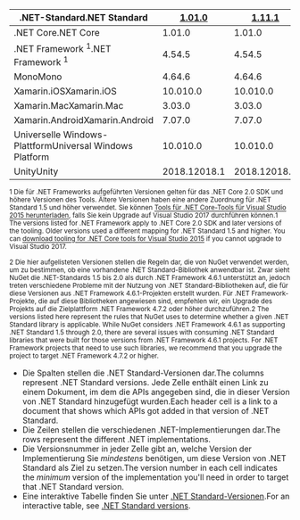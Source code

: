 | <span data-ttu-id="a430f-101">.NET-Standard</span><span class="sxs-lookup"><span data-stu-id="a430f-101">.NET Standard</span></span>              | <span data-ttu-id="a430f-102">[1.0]</span><span class="sxs-lookup"><span data-stu-id="a430f-102">[1.0]</span></span>  | <span data-ttu-id="a430f-103">[1.1]</span><span class="sxs-lookup"><span data-stu-id="a430f-103">[1.1]</span></span>  | <span data-ttu-id="a430f-104">[1.2]</span><span class="sxs-lookup"><span data-stu-id="a430f-104">[1.2]</span></span> | <span data-ttu-id="a430f-105">[1.3]</span><span class="sxs-lookup"><span data-stu-id="a430f-105">[1.3]</span></span> | <span data-ttu-id="a430f-106">[1.4]</span><span class="sxs-lookup"><span data-stu-id="a430f-106">[1.4]</span></span> | <span data-ttu-id="a430f-107">[1.5]</span><span class="sxs-lookup"><span data-stu-id="a430f-107">[1.5]</span></span>              | <span data-ttu-id="a430f-108">[1.6]</span><span class="sxs-lookup"><span data-stu-id="a430f-108">[1.6]</span></span>              | <span data-ttu-id="a430f-109">[2.0]</span><span class="sxs-lookup"><span data-stu-id="a430f-109">[2.0]</span></span>               |
|----------------------------|--------|--------|-------|-------|-------|--------------------|--------------------|---------------------|
| <span data-ttu-id="a430f-110">.NET Core</span><span class="sxs-lookup"><span data-stu-id="a430f-110">.NET Core</span></span>                  | <span data-ttu-id="a430f-111">1.0</span><span class="sxs-lookup"><span data-stu-id="a430f-111">1.0</span></span>    | <span data-ttu-id="a430f-112">1.0</span><span class="sxs-lookup"><span data-stu-id="a430f-112">1.0</span></span>    | <span data-ttu-id="a430f-113">1.0</span><span class="sxs-lookup"><span data-stu-id="a430f-113">1.0</span></span>   | <span data-ttu-id="a430f-114">1.0</span><span class="sxs-lookup"><span data-stu-id="a430f-114">1.0</span></span>   | <span data-ttu-id="a430f-115">1.0</span><span class="sxs-lookup"><span data-stu-id="a430f-115">1.0</span></span>   | <span data-ttu-id="a430f-116">1.0</span><span class="sxs-lookup"><span data-stu-id="a430f-116">1.0</span></span>                | <span data-ttu-id="a430f-117">1.0</span><span class="sxs-lookup"><span data-stu-id="a430f-117">1.0</span></span>                | <span data-ttu-id="a430f-118">2.0</span><span class="sxs-lookup"><span data-stu-id="a430f-118">2.0</span></span>                 |
| <span data-ttu-id="a430f-119">.NET Framework <sup>1</sup></span><span class="sxs-lookup"><span data-stu-id="a430f-119">.NET Framework <sup>1</sup></span></span>| <span data-ttu-id="a430f-120">4.5</span><span class="sxs-lookup"><span data-stu-id="a430f-120">4.5</span></span>    | <span data-ttu-id="a430f-121">4.5</span><span class="sxs-lookup"><span data-stu-id="a430f-121">4.5</span></span>    | <span data-ttu-id="a430f-122">4.5.1</span><span class="sxs-lookup"><span data-stu-id="a430f-122">4.5.1</span></span> | <span data-ttu-id="a430f-123">4.6</span><span class="sxs-lookup"><span data-stu-id="a430f-123">4.6</span></span>   | <span data-ttu-id="a430f-124">4.6.1</span><span class="sxs-lookup"><span data-stu-id="a430f-124">4.6.1</span></span> | <span data-ttu-id="a430f-125">4.6.1 <sup>2</sup></span><span class="sxs-lookup"><span data-stu-id="a430f-125">4.6.1 <sup>2</sup></span></span> | <span data-ttu-id="a430f-126">4.6.1 <sup>2</sup></span><span class="sxs-lookup"><span data-stu-id="a430f-126">4.6.1 <sup>2</sup></span></span> | <span data-ttu-id="a430f-127">4.6.1 <sup>2</sup></span><span class="sxs-lookup"><span data-stu-id="a430f-127">4.6.1 <sup>2</sup></span></span>  |
| <span data-ttu-id="a430f-128">Mono</span><span class="sxs-lookup"><span data-stu-id="a430f-128">Mono</span></span>                       | <span data-ttu-id="a430f-129">4.6</span><span class="sxs-lookup"><span data-stu-id="a430f-129">4.6</span></span>    | <span data-ttu-id="a430f-130">4.6</span><span class="sxs-lookup"><span data-stu-id="a430f-130">4.6</span></span>    | <span data-ttu-id="a430f-131">4.6</span><span class="sxs-lookup"><span data-stu-id="a430f-131">4.6</span></span>   | <span data-ttu-id="a430f-132">4.6</span><span class="sxs-lookup"><span data-stu-id="a430f-132">4.6</span></span>   | <span data-ttu-id="a430f-133">4.6</span><span class="sxs-lookup"><span data-stu-id="a430f-133">4.6</span></span>   | <span data-ttu-id="a430f-134">4.6</span><span class="sxs-lookup"><span data-stu-id="a430f-134">4.6</span></span>                | <span data-ttu-id="a430f-135">4.6</span><span class="sxs-lookup"><span data-stu-id="a430f-135">4.6</span></span>                | <span data-ttu-id="a430f-136">5.4</span><span class="sxs-lookup"><span data-stu-id="a430f-136">5.4</span></span>                 |
| <span data-ttu-id="a430f-137">Xamarin.iOS</span><span class="sxs-lookup"><span data-stu-id="a430f-137">Xamarin.iOS</span></span>                | <span data-ttu-id="a430f-138">10.0</span><span class="sxs-lookup"><span data-stu-id="a430f-138">10.0</span></span>   | <span data-ttu-id="a430f-139">10.0</span><span class="sxs-lookup"><span data-stu-id="a430f-139">10.0</span></span>   | <span data-ttu-id="a430f-140">10.0</span><span class="sxs-lookup"><span data-stu-id="a430f-140">10.0</span></span>  | <span data-ttu-id="a430f-141">10.0</span><span class="sxs-lookup"><span data-stu-id="a430f-141">10.0</span></span>  | <span data-ttu-id="a430f-142">10.0</span><span class="sxs-lookup"><span data-stu-id="a430f-142">10.0</span></span>  | <span data-ttu-id="a430f-143">10.0</span><span class="sxs-lookup"><span data-stu-id="a430f-143">10.0</span></span>               | <span data-ttu-id="a430f-144">10.0</span><span class="sxs-lookup"><span data-stu-id="a430f-144">10.0</span></span>               | <span data-ttu-id="a430f-145">10.14</span><span class="sxs-lookup"><span data-stu-id="a430f-145">10.14</span></span>               |
| <span data-ttu-id="a430f-146">Xamarin.Mac</span><span class="sxs-lookup"><span data-stu-id="a430f-146">Xamarin.Mac</span></span>                | <span data-ttu-id="a430f-147">3.0</span><span class="sxs-lookup"><span data-stu-id="a430f-147">3.0</span></span>    | <span data-ttu-id="a430f-148">3.0</span><span class="sxs-lookup"><span data-stu-id="a430f-148">3.0</span></span>    | <span data-ttu-id="a430f-149">3.0</span><span class="sxs-lookup"><span data-stu-id="a430f-149">3.0</span></span>   | <span data-ttu-id="a430f-150">3.0</span><span class="sxs-lookup"><span data-stu-id="a430f-150">3.0</span></span>   | <span data-ttu-id="a430f-151">3.0</span><span class="sxs-lookup"><span data-stu-id="a430f-151">3.0</span></span>   | <span data-ttu-id="a430f-152">3.0</span><span class="sxs-lookup"><span data-stu-id="a430f-152">3.0</span></span>                | <span data-ttu-id="a430f-153">3.0</span><span class="sxs-lookup"><span data-stu-id="a430f-153">3.0</span></span>                | <span data-ttu-id="a430f-154">3.8</span><span class="sxs-lookup"><span data-stu-id="a430f-154">3.8</span></span>                 |
| <span data-ttu-id="a430f-155">Xamarin.Android</span><span class="sxs-lookup"><span data-stu-id="a430f-155">Xamarin.Android</span></span>            | <span data-ttu-id="a430f-156">7.0</span><span class="sxs-lookup"><span data-stu-id="a430f-156">7.0</span></span>    | <span data-ttu-id="a430f-157">7.0</span><span class="sxs-lookup"><span data-stu-id="a430f-157">7.0</span></span>    | <span data-ttu-id="a430f-158">7.0</span><span class="sxs-lookup"><span data-stu-id="a430f-158">7.0</span></span>   | <span data-ttu-id="a430f-159">7.0</span><span class="sxs-lookup"><span data-stu-id="a430f-159">7.0</span></span>   | <span data-ttu-id="a430f-160">7.0</span><span class="sxs-lookup"><span data-stu-id="a430f-160">7.0</span></span>   | <span data-ttu-id="a430f-161">7.0</span><span class="sxs-lookup"><span data-stu-id="a430f-161">7.0</span></span>                | <span data-ttu-id="a430f-162">7.0</span><span class="sxs-lookup"><span data-stu-id="a430f-162">7.0</span></span>                | <span data-ttu-id="a430f-163">8.0</span><span class="sxs-lookup"><span data-stu-id="a430f-163">8.0</span></span>                 |
| <span data-ttu-id="a430f-164">Universelle Windows-Plattform</span><span class="sxs-lookup"><span data-stu-id="a430f-164">Universal Windows Platform</span></span> | <span data-ttu-id="a430f-165">10.0</span><span class="sxs-lookup"><span data-stu-id="a430f-165">10.0</span></span>   | <span data-ttu-id="a430f-166">10.0</span><span class="sxs-lookup"><span data-stu-id="a430f-166">10.0</span></span>   | <span data-ttu-id="a430f-167">10.0</span><span class="sxs-lookup"><span data-stu-id="a430f-167">10.0</span></span>  | <span data-ttu-id="a430f-168">10.0</span><span class="sxs-lookup"><span data-stu-id="a430f-168">10.0</span></span>  | <span data-ttu-id="a430f-169">10.0</span><span class="sxs-lookup"><span data-stu-id="a430f-169">10.0</span></span>  | <span data-ttu-id="a430f-170">10.0.16299</span><span class="sxs-lookup"><span data-stu-id="a430f-170">10.0.16299</span></span>         | <span data-ttu-id="a430f-171">10.0.16299</span><span class="sxs-lookup"><span data-stu-id="a430f-171">10.0.16299</span></span>         | <span data-ttu-id="a430f-172">10.0.16299</span><span class="sxs-lookup"><span data-stu-id="a430f-172">10.0.16299</span></span>          |
| <span data-ttu-id="a430f-173">Unity</span><span class="sxs-lookup"><span data-stu-id="a430f-173">Unity</span></span>                      | <span data-ttu-id="a430f-174">2018.1</span><span class="sxs-lookup"><span data-stu-id="a430f-174">2018.1</span></span> | <span data-ttu-id="a430f-175">2018.1</span><span class="sxs-lookup"><span data-stu-id="a430f-175">2018.1</span></span> | <span data-ttu-id="a430f-176">2018.1</span><span class="sxs-lookup"><span data-stu-id="a430f-176">2018.1</span></span>| <span data-ttu-id="a430f-177">2018.1</span><span class="sxs-lookup"><span data-stu-id="a430f-177">2018.1</span></span>| <span data-ttu-id="a430f-178">2018.1</span><span class="sxs-lookup"><span data-stu-id="a430f-178">2018.1</span></span>| <span data-ttu-id="a430f-179">2018.1</span><span class="sxs-lookup"><span data-stu-id="a430f-179">2018.1</span></span>             |  <span data-ttu-id="a430f-180">2018.1</span><span class="sxs-lookup"><span data-stu-id="a430f-180">2018.1</span></span>            | <span data-ttu-id="a430f-181">2018.1</span><span class="sxs-lookup"><span data-stu-id="a430f-181">2018.1</span></span>              |

<span data-ttu-id="a430f-182"><sup>1 Die für .NET Frameworks aufgeführten Versionen gelten für das .NET Core 2.0 SDK und höhere Versionen des Tools. Ältere Versionen haben eine andere Zuordnung für .NET Standard 1.5 und höher verwendet. Sie können [Tools für .NET Core-Tools für Visual Studio 2015 herunterladen](https://github.com/dotnet/core/blob/master/release-notes/download-archive.md), falls Sie kein Upgrade auf Visual Studio 2017 durchführen können.</sup></span><span class="sxs-lookup"><span data-stu-id="a430f-182"><sup>1 The versions listed for .NET Framework apply to .NET Core 2.0 SDK and later versions of the tooling. Older versions used a different mapping for .NET Standard 1.5 and higher. You can [download tooling for .NET Core tools for Visual Studio 2015](https://github.com/dotnet/core/blob/master/release-notes/download-archive.md) if you cannot upgrade to Visual Studio 2017.</sup></span></span>

<span data-ttu-id="a430f-183"><sup>2 Die hier aufgelisteten Versionen stellen die Regeln dar, die von NuGet verwendet werden, um zu bestimmen, ob eine vorhandene .NET Standard-Bibliothek anwendbar ist. Zwar sieht NuGet die .NET-Standards 1.5 bis 2.0 als durch .NET Framework 4.6.1 unterstützt an, jedoch treten verschiedene Probleme mit der Nutzung von .NET Standard-Bibliotheken auf, die für diese Versionen aus .NET Framework 4.6.1-Projekten erstellt wurden. Für .NET Framework-Projekte, die auf diese Bibliotheken angewiesen sind, empfehlen wir, ein Upgrade des Projekts auf die Zielplattform .NET Framework 4.7.2 oder höher durchzuführen.</sup></span><span class="sxs-lookup"><span data-stu-id="a430f-183"><sup>2 The versions listed here represent the rules that NuGet uses to determine whether a given .NET Standard library is applicable. While NuGet considers .NET Framework 4.6.1 as supporting .NET Standard 1.5 through 2.0, there are several issues with consuming .NET Standard libraries that were built for those versions from .NET Framework 4.6.1 projects. For .NET Framework projects that need to use such libraries, we recommend that you upgrade the project to target .NET Framework 4.7.2 or higher.</sup></span></span>

- <span data-ttu-id="a430f-184">Die Spalten stellen die .NET Standard-Versionen dar.</span><span class="sxs-lookup"><span data-stu-id="a430f-184">The columns represent .NET Standard versions.</span></span> <span data-ttu-id="a430f-185">Jede Zelle enthält einen Link zu einem Dokument, im dem die APIs angegeben sind, die in dieser Version von .NET Standard hinzugefügt wurden.</span><span class="sxs-lookup"><span data-stu-id="a430f-185">Each header cell is a link to a document that shows which APIs got added in that version of .NET Standard.</span></span>
- <span data-ttu-id="a430f-186">Die Zeilen stellen die verschiedenen .NET-Implementierungen dar.</span><span class="sxs-lookup"><span data-stu-id="a430f-186">The rows represent the different .NET implementations.</span></span>
- <span data-ttu-id="a430f-187">Die Versionsnummer in jeder Zelle gibt an, welche Version der Implementierung Sie *mindestens* benötigen, um diese Version von .NET Standard als Ziel zu setzen.</span><span class="sxs-lookup"><span data-stu-id="a430f-187">The version number in each cell indicates the *minimum* version of the implementation you'll need in order to target that .NET Standard version.</span></span>
- <span data-ttu-id="a430f-188">Eine interaktive Tabelle finden Sie unter [.NET Standard-Versionen](https://immo.landwerth.net/netstandard-versions/#).</span><span class="sxs-lookup"><span data-stu-id="a430f-188">For an interactive table, see [.NET Standard versions](https://immo.landwerth.net/netstandard-versions/#).</span></span>

[1.0]: https://github.com/dotnet/standard/blob/master/docs/versions/netstandard1.0.md
[1.1]: https://github.com/dotnet/standard/blob/master/docs/versions/netstandard1.1.md
[1.2]: https://github.com/dotnet/standard/blob/master/docs/versions/netstandard1.2.md
[1.3]: https://github.com/dotnet/standard/blob/master/docs/versions/netstandard1.3.md
[1.4]: https://github.com/dotnet/standard/blob/master/docs/versions/netstandard1.4.md
[1.5]: https://github.com/dotnet/standard/blob/master/docs/versions/netstandard1.5.md
[1.6]: https://github.com/dotnet/standard/blob/master/docs/versions/netstandard1.6.md
[2.0]: https://github.com/dotnet/standard/blob/master/docs/versions/netstandard2.0.md
